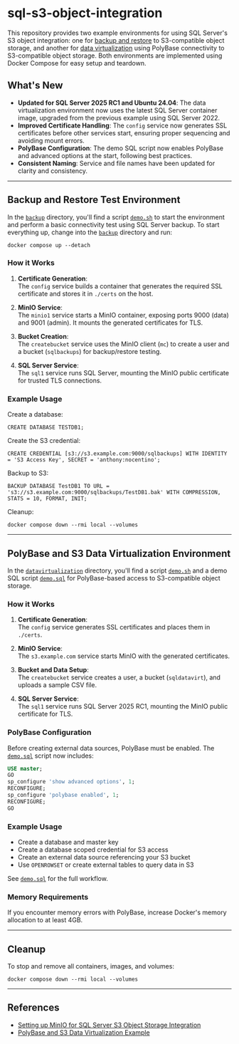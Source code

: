 # sql-s3-object-integration

This repository provides two example environments for using SQL Server's S3 object integration: one for [backup and restore](#backup-and-restore-test-environment) to S3-compatible object storage, and another for [data virtualization](#polybase-and-s3-data-virtualization-environment) using PolyBase connectivity to S3-compatible object storage. Both environments are implemented using Docker Compose for easy setup and teardown.

## What's New

- **Updated for SQL Server 2025 RC1 and Ubuntu 24.04**: The data virtualization environment now uses the latest SQL Server container image, upgraded from the previous example using SQL Server 2022.
- **Improved Certificate Handling**: The `config` service now generates SSL certificates before other services start, ensuring proper sequencing and avoiding mount errors.
- **PolyBase Configuration**: The demo SQL script now enables PolyBase and advanced options at the start, following best practices.
- **Consistent Naming**: Service and file names have been updated for clarity and consistency.

---

## Backup and Restore Test Environment

In the [`backup`](./backup) directory, you'll find a script [`demo.sh`](./backup/demo.sh) to start the environment and perform a basic connectivity test using SQL Server backup. To start everything up, change into the [`backup`](./backup) directory and run:

```
docker compose up --detach
```

### How it Works

1. **Certificate Generation**:  
   The `config` service builds a container that generates the required SSL certificate and stores it in `./certs` on the host.

2. **MinIO Service**:  
   The `minio1` service starts a MinIO container, exposing ports 9000 (data) and 9001 (admin). It mounts the generated certificates for TLS.

3. **Bucket Creation**:  
   The `createbucket` service uses the MinIO client (`mc`) to create a user and a bucket (`sqlbackups`) for backup/restore testing.

4. **SQL Server Service**:  
   The `sql1` service runs SQL Server, mounting the MinIO public certificate for trusted TLS connections.

### Example Usage

Create a database:
```
CREATE DATABASE TESTDB1;
```

Create the S3 credential:
```
CREATE CREDENTIAL [s3://s3.example.com:9000/sqlbackups] WITH IDENTITY = 'S3 Access Key', SECRET = 'anthony:nocentino';
```

Backup to S3:
```
BACKUP DATABASE TestDB1 TO URL = 's3://s3.example.com:9000/sqlbackups/TestDB1.bak' WITH COMPRESSION, STATS = 10, FORMAT, INIT;
```

Cleanup:
```
docker compose down --rmi local --volumes
```

---

## PolyBase and S3 Data Virtualization Environment

In the [`datavirtualization`](./datavirtualization) directory, you'll find a script [`demo.sh`](./datavirtualization/demo.sh) and a demo SQL script [`demo.sql`](./datavirtualization/demo.sql) for PolyBase-based access to S3-compatible object storage.

### How it Works

1. **Certificate Generation**:  
   The `config` service generates SSL certificates and places them in `./certs`.

2. **MinIO Service**:  
   The `s3.example.com` service starts MinIO with the generated certificates.

3. **Bucket and Data Setup**:  
   The `createbucket` service creates a user, a bucket (`sqldatavirt`), and uploads a sample CSV file.

4. **SQL Server Service**:  
   The `sql1` service runs SQL Server 2025 RC1, mounting the MinIO public certificate for TLS.

### PolyBase Configuration

Before creating external data sources, PolyBase must be enabled. The [`demo.sql`](./datavirtualization/demo.sql) script now includes:

```sql
USE master;
GO
sp_configure 'show advanced options', 1;
RECONFIGURE;
sp_configure 'polybase enabled', 1;
RECONFIGURE;
GO
```

### Example Usage

- Create a database and master key
- Create a database scoped credential for S3 access
- Create an external data source referencing your S3 bucket
- Use `OPENROWSET` or create external tables to query data in S3

See [`demo.sql`](./datavirtualization/demo.sql) for the full workflow.

### Memory Requirements

If you encounter memory errors with PolyBase, increase Docker's memory allocation to at least 4GB.

---

## Cleanup

To stop and remove all containers, images, and volumes:

```
docker compose down --rmi local --volumes
```

---

## References

- [Setting up MinIO for SQL Server S3 Object Storage Integration](https://www.nocentino.com/posts/2022-06-10-setting-up-minio-for-sqlserver-object-storage/)
- [PolyBase and S3 Data Virtualization Example](https://github.com/nocentino/sql-s3-object-integration/tree/main/datavirtualization)
